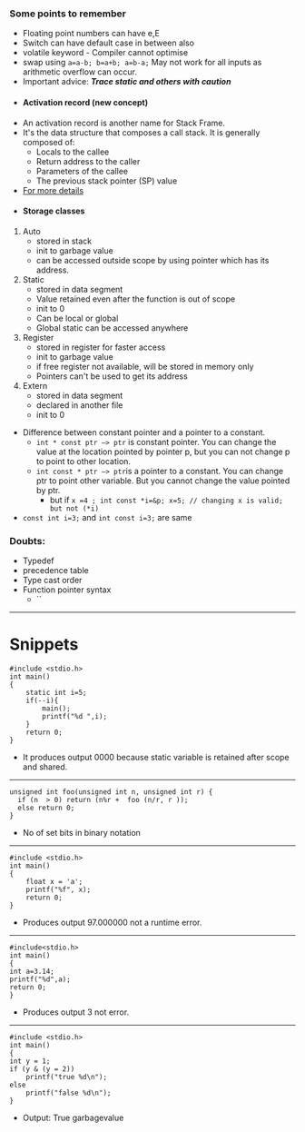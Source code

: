 ### Some points to remember
- Floating point numbers can have e,E
- Switch can have default case in between also
- volatile keyword - Compiler cannot optimise
- swap using ` a=a-b; b=a+b; a=b-a; ` May not work for all inputs as arithmetic overflow can occur.
- Important advice: ***Trace static and others with caution*** 
- #### Activation record (new concept)
- An activation record is another name for Stack Frame.
- It's the data structure that composes a call stack. It is generally composed of:
    - Locals to the callee
    - Return address to the caller
    - Parameters of the callee
    - The previous stack pointer (SP) value
- [For more details](https://stackoverflow.com/questions/1266233/what-is-activation-record-in-the-context-of-c-and-c)
- #### Storage classes
1. Auto
    - stored in stack
    - init to garbage value
    - can be accessed outside scope by using pointer which has its address.
1. Static
    - stored in data segment
    - Value retained even after the function is out of scope
    - init to 0
    - Can be local or global
    - Global static can be accessed anywhere
1. Register
    - stored in register for faster access
    - init to garbage value
    - if free register not available, will be stored in memory only
    - Pointers can't be used to get its address
1. Extern
    - stored in data segment
    - declared in another file
    - init to 0
- Difference between constant pointer and a pointer to a constant. 
    - `int * const ptr —> ptr` is constant pointer. You can change the value at the location pointed by pointer p, but you can not change p to point to other location.
    - ` int const * ptr —> ptr `is a pointer to a constant. You can change ptr to point other variable. But you cannot change the value pointed by ptr.
        - but if `x =4 ; int const *i=&p; x=5; // changing x is valid; but not (*i)` 
- `const int i=3;` and `int const i=3;` are same



### Doubts:
- Typedef
- precedence table
- Type cast order
-  Function pointer syntax
    - `` 

---
# Snippets

```
#include <stdio.h>
int main()
{
    static int i=5;
    if(--i){
        main();
        printf("%d ",i);
    }
    return 0;
}
```
- It produces output 0000 because static variable is retained after scope and shared. 
---
```
unsigned int foo(unsigned int n, unsigned int r) { 
  if (n  > 0) return (n%r +  foo (n/r, r )); 
  else return 0; 
} 
```
- No of set bits in binary notation
---
```
#include <stdio.h>
int main()
{
    float x = 'a';
    printf("%f", x);
    return 0;
} 
```
- Produces output 97.000000 not a runtime error.
---
```
#include<stdio.h>
int main() 
{
int a=3.14;
printf("%d",a);
return 0;
}
```

- Produces output 3 not error. 
--- 
```
#include <stdio.h>
int main()
{
int y = 1;
if (y & (y = 2))
    printf("true %d\n");
else
    printf("false %d\n");
}
```
- Output: True garbagevalue
